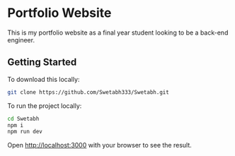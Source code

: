 # Portfolio Website

This is my portfolio website as a final year student looking to be a back-end engineer.

## Getting Started

To download this locally:

```bash
git clone https://github.com/Swetabh333/Swetabh.git

```

To run the project locally:

```bash
cd Swetabh
npm i
npm run dev
```

Open [http://localhost:3000](http://localhost:3000) with your browser to see the result.


